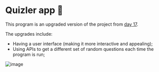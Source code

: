 # Quizler app 🤔
This program is an upgraded version of the project from [day 17](https://github.com/damachad/Python_exercises/tree/main/Day%20017%20-%20quiz).   
   
The upgrades include:
- Having a user interface (making it more interactive and appealing);
- Using APIs to get a different set of random questions each time the program is run;

![image](https://github.com/damachad/Python_exercises/assets/128734978/27767921-e485-4f7e-960a-0ad20eb59948)
